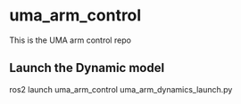 # uma_arm_control
This is the UMA arm control repo


## Launch the Dynamic model
ros2 launch uma_arm_control uma_arm_dynamics_launch.py